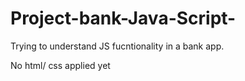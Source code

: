 # Project-bank-Java-Script-

Trying to understand JS fucntionality in a bank app. 

No html/ css applied yet 
